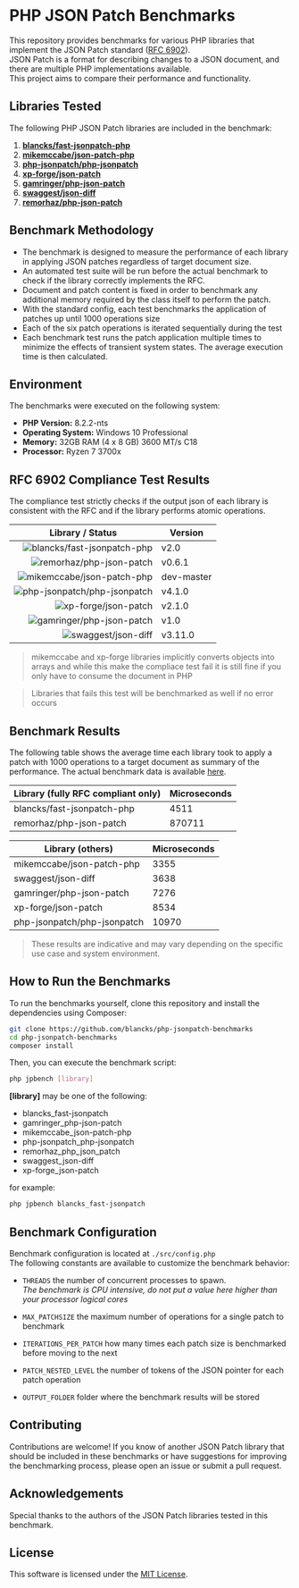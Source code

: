 # PHP JSON Patch Benchmarks

This repository provides benchmarks for various PHP libraries that implement the JSON Patch standard ([RFC 6902](https://datatracker.ietf.org/doc/html/rfc6902)). \
JSON Patch is a format for describing changes to a JSON document, and there are multiple PHP implementations available. \
This project aims to compare their performance and functionality.


## Libraries Tested

The following PHP JSON Patch libraries are included in the benchmark:

1. [**blancks/fast-jsonpatch-php**](https://github.com/blancks/fast-jsonpatch-php)
2. [**mikemccabe/json-patch-php**](https://github.com/mikemccabe/json-patch-php)
3. [**php-jsonpatch/php-jsonpatch**](https://github.com/raphaelstolt/php-jsonpatch)
4. [**xp-forge/json-patch**](https://github.com/xp-forge/json-patch)
5. [**gamringer/php-json-patch**](https://github.com/gamringer/JSONPatch)
6. [**swaggest/json-diff**](https://github.com/swaggest/json-diff)
7. [**remorhaz/php-json-patch**](https://github.com/remorhaz/php-json-patch)


## Benchmark Methodology

* The benchmark is designed to measure the performance of each library in applying JSON patches regardless of target document size.
* An automated test suite will be run before the actual benchmark to check if the library correctly implements the RFC.
* Document and patch content is fixed in order to benchmark any additional memory required by the class itself to perform the patch.
* With the standard config, each test benchmarks the application of patches up until 1000 operations size
* Each of the six patch operations is iterated sequentially during the test
* Each benchmark test runs the patch application multiple times to minimize the effects of transient system states. The average execution time is then calculated.


## Environment

The benchmarks were executed on the following system:

- **PHP Version:** 8.2.2-nts
- **Operating System:** Windows 10 Professional
- **Memory:** 32GB RAM (4 x 8 GB) 3600 MT/s C18
- **Processor:** Ryzen 7 3700x


## RFC 6902 Compliance Test Results

The compliance test strictly checks if the output json of each library is consistent with the RFC and if the library performs atomic operations.

| Library / Status                                                                                                                                             | Version    |
|--------------------------------------------------------------------------------------------------------------------------------------------------------------|------------|
| <div align="right">![blancks/fast-jsonpatch-php](https://github.com/blancks/php-jsonpatch-benchmarks/workflows/blancks/fast-jsonpatch-php/badge.svg)</div>   | v2.0       |
| <div align="right">![remorhaz/php-json-patch](https://github.com/blancks/php-jsonpatch-benchmarks/workflows/remorhaz/php-json-patch/badge.svg)</div>         | v0.6.1     |
| <div align="right">![mikemccabe/json-patch-php](https://github.com/blancks/php-jsonpatch-benchmarks/workflows/mikemccabe/json-patch-php/badge.svg)</div>     | dev-master |
| <div align="right">![php-jsonpatch/php-jsonpatch](https://github.com/blancks/php-jsonpatch-benchmarks/workflows/php-jsonpatch/php-jsonpatch/badge.svg)</div> | v4.1.0     |
| <div align="right">![xp-forge/json-patch](https://github.com/blancks/php-jsonpatch-benchmarks/workflows/xp-forge/json-patch/badge.svg)</div>                 | v2.1.0     |
| <div align="right">![gamringer/php-json-patch](https://github.com/blancks/php-jsonpatch-benchmarks/workflows/gamringer/php-json-patch/badge.svg)</div>       | v1.0       |
| <div align="right">![swaggest/json-diff](https://github.com/blancks/php-jsonpatch-benchmarks/workflows/swaggest/json-diff/badge.svg)</div>                   | v3.11.0    |

> mikemccabe and xp-forge libraries implicitly converts objects into arrays and while this make the compliace test fail it is still fine if you only have to consume the document in PHP

> Libraries that fails this test will be benchmarked as well if no error occurs

## Benchmark Results 

The following table shows the average time each library took to apply a patch with 1000 operations to a target document as summary of the performance. 
The actual benchmark data is available [here](https://docs.google.com/spreadsheets/d/1ZTDWh1k-zzhYHqZB3JMD2WRV0bPRIWUMRbLiMJhMLHk/edit?usp=sharing).

| Library (fully RFC compliant only) | Microseconds |
|------------------------------------|--------------|
| blancks/fast-jsonpatch-php         | 4511         |
| remorhaz/php-json-patch            | 870711       |

| Library (others)            | Microseconds |
|-----------------------------|--------------|
| mikemccabe/json-patch-php   | 3355         |
| swaggest/json-diff          | 3638         |
| gamringer/php-json-patch    | 7276         |
| xp-forge/json-patch         | 8534         |
| php-jsonpatch/php-jsonpatch | 10970        |

> These results are indicative and may vary depending on the specific use case and system environment.

## How to Run the Benchmarks

To run the benchmarks yourself, clone this repository and install the dependencies using Composer:

```bash
git clone https://github.com/blancks/php-jsonpatch-benchmarks
cd php-jsonpatch-benchmarks
composer install
```

Then, you can execute the benchmark script:
```bash
php jpbench [library]
```

**[library]** may be one of the following:
* blancks_fast-jsonpatch
* gamringer_php-json-patch
* mikemccabe_json-patch-php
* php-jsonpatch_php-jsonpatch
* remorhaz_php_json_patch
* swaggest_json-diff
* xp-forge_json-patch

for example:
```bash
php jpbench blancks_fast-jsonpatch
```


## Benchmark Configuration

Benchmark configuration is located at `./src/config.php` \
The following constants are available to customize the benchmark behavior:

* `THREADS` the number of concurrent processes to spawn. \
  _The benchmark is CPU intensive, do not put a value here higher than your processor logical cores_


* `MAX_PATCHSIZE` the maximum number of operations for a single patch to benchmark


* `ITERATIONS_PER_PATCH` how many times each patch size is benchmarked before moving to the next


* `PATCH_NESTED_LEVEL` the number of tokens of the JSON pointer for each patch operation


* `OUTPUT_FOLDER` folder where the benchmark results will be stored


## Contributing

Contributions are welcome! If you know of another JSON Patch library that should be included in these benchmarks or have suggestions for improving the benchmarking process, please open an issue or submit a pull request.


## Acknowledgements

Special thanks to the authors of the JSON Patch libraries tested in this benchmark.


## License

This software is licensed under the [MIT License](LICENSE.md).
